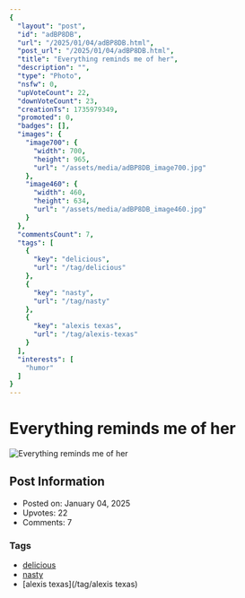 ```yaml
---
{
  "layout": "post",
  "id": "adBP8DB",
  "url": "/2025/01/04/adBP8DB.html",
  "post_url": "/2025/01/04/adBP8DB.html",
  "title": "Everything reminds me of her",
  "description": "",
  "type": "Photo",
  "nsfw": 0,
  "upVoteCount": 22,
  "downVoteCount": 23,
  "creationTs": 1735979349,
  "promoted": 0,
  "badges": [],
  "images": {
    "image700": {
      "width": 700,
      "height": 965,
      "url": "/assets/media/adBP8DB_image700.jpg"
    },
    "image460": {
      "width": 460,
      "height": 634,
      "url": "/assets/media/adBP8DB_image460.jpg"
    }
  },
  "commentsCount": 7,
  "tags": [
    {
      "key": "delicious",
      "url": "/tag/delicious"
    },
    {
      "key": "nasty",
      "url": "/tag/nasty"
    },
    {
      "key": "alexis texas",
      "url": "/tag/alexis-texas"
    }
  ],
  "interests": [
    "humor"
  ]
}
---
```


# Everything reminds me of her

![Everything reminds me of her](/assets/media/adBP8DB_image700.jpg)

## Post Information

- Posted on: January 04, 2025
- Upvotes: 22
- Comments: 7

### Tags

- [delicious](/tag/delicious)
- [nasty](/tag/nasty)
- [alexis texas](/tag/alexis texas)
